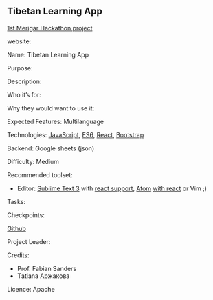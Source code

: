 ## Tibetan Learning App
[1st Merigar Hackathon project](ShangShungFoundation/1st_merigar_hackathon)

website: 

Name: Tibetan Learning App

Purpose: 

Description: 

Who it’s for: 

Why they would want to use it:

Expected Features: Multilanguage

Technologies: [JavaScript](https://developer.mozilla.org/en-US/docs/Learn/Getting_started_with_the_web/JavaScript_basics), [ES6](https://babeljs.io/learn-es2015/), [React](https://facebook.github.io/react/), [Bootstrap](http://getbootstrap.com/getting-started/)

Backend: Google sheets (json)

Difficulty: Medium

Recommended toolset:
   - Editor: [Sublime Text 3](https://www.sublimetext.com/3) with [react support](https://medium.com/@adrianli/setting-up-sublime-text-3-for-reactjs-3bf6baceb73a), [Atom](https://atom.io/) [with react](https://medium.com/productivity-freak/my-atom-editor-setup-for-js-react-9726cd69ad20) or Vim ;)

Tasks:

Checkpoints: 

[Github](https://github.com/ShangShungFoundation/tib_learn_app/)

Project Leader: 

Credits: 
* Prof. Fabian Sanders
* Тatiana Аржакова

Licence: Apache

